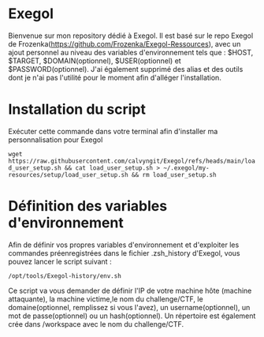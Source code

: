 # Exegol

Bienvenue sur mon repository dédié à Exegol. Il est basé sur le repo Exegol de Frozenka(https://github.com/Frozenka/Exegol-Ressources), avec un ajout personnel au niveau des variables d'environnement tels que : $HOST, $TARGET, $DOMAIN(optionnel), $USER(optionnel) et $PASSWORD(optionnel). J'ai également supprimé des alias et des outils dont je n'ai pas l'utilité pour le moment afin d'alléger l'installation.

# Installation du script

Exécuter cette commande dans votre terminal afin d'installer ma personnalisation pour Exegol

``` wget https://raw.githubusercontent.com/calvyngit/Exegol/refs/heads/main/load_user_setup.sh && cat load_user_setup.sh > ~/.exegol/my-resources/setup/load_user_setup.sh && rm load_user_setup.sh ```

# Définition des variables d'environnement

Afin de définir vos propres variables d'environnement et d'exploiter les commandes préenregistrées dans le fichier .zsh_history d'Exegol, vous pouvez lancer le script suivant :

``` /opt/tools/Exegol-history/env.sh ```

Ce script va vous demander de définir l'IP de votre machine hôte (machine attaquante), la machine victime,le nom du challenge/CTF, le domaine(optionnel, remplissez si vous l'avez), un username(optionnel), un mot de passe(optionnel) ou un hash(optionnel). Un répertoire est également crée dans /workspace avec le nom du challenge/CTF. 

